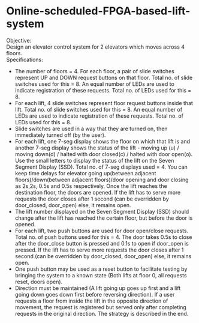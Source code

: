 # Online-scheduled-FPGA-based-lift-system
Objective:<br />
Design an elevator control system for 2 elevators which moves across 4 floors.<br />
Specifications:<br />
* The number of floors = 4. For each floor, a pair of slide switches represent UP and DOWN request buttons
on that floor. Total no. of slide switches used for this = 8. An equal number of LEDs are used to indicate
registration of these requests. Total no. of LEDs used for this = 8.<br />
* For each lift, 4 slide switches represent floor request buttons inside that lift. Total no. of slide switches used
for this = 8. An equal number of LEDs are used to indicate registration of these requests. Total no. of LEDs
used for this = 8.<br />
* Slide switches are used in a way that they are turned on, then immediately turned off (by the user).<br />
* For each lift, one 7-seg display shows the floor on which that lift is and another 7-seg display shows the
status of the lift - moving up (u) / moving down(d) / halted with door closed(c) / halted with door open(o). Use
the small letters to display the status of the lift on the Seven Segment Display (SSD). Total no. of 7-seg
displays used = 4. You can keep time delays for elevator going up(between adjacent floors)/down(between
adjacent floors)/door opening and door closing as 2s,2s, 0.5s and 0.5s respectively. Once the lift reaches the
destination floor, the doors are opened. If the lift has to serve more requests the door closes after 1 second
(can be overridden by door_closed, door_open) else, it remains open.<br />
* The lift number displayed on the Seven Segment Display (SSD) should change after the lift has reached
the certain floor, but before the door is opened.<br />
* For each lift, two push buttons are used for door open/close requests. Total no. of push buttons used for
this = 4. The door takes 0.5s to close after the door_close button is pressed and 0.1s to open if door_open is
pressed. If the lift has to serve more requests the door closes after 1 second (can be overridden by
door_closed, door_open) else, it remains open.<br />
* One push button may be used as a reset button to facilitate testing by bringing the system to a known state
(Both lifts at floor 0, all requests reset, doors open).<br />
* Direction must be maintained (A lift going up goes up first and a lift going down goes down first before
reversing direction). If a user requests a floor from inside the lift in the opposite direction of movement, the
request is registered but served only after completing requests in the original direction. The strategy is
described in the end.<br />
